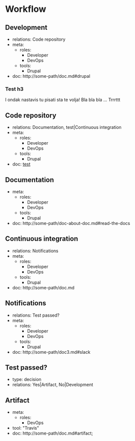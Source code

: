 # Workflow

## Development
- relations: Code repository
- meta:
  - roles:
    - Developer
    - DevOps
  - tools:
    - Drupal
- doc: http://some-path/doc.md#drupal

### Test h3
I ondak nastavis tu pisati sta te volja!
Bla bla bla ... Trrrttt

## Code repository
- relations: Documentation, test|Continuous integration
- meta:
  - roles:
    - Developer
    - DevOps
  - tools:
    - Drupal
- doc: [test](architecture/answer_comment.md)

## Documentation
- meta:
  - roles:
    - Developer
    - DevOps
  - tools:
    - Drupal
- doc: http://some-path/doc-about-doc.md#read-the-docs

## Continuous integration
- relations: Notifications
- meta:
  - roles:
    - Developer
    - DevOps
  - tools:
    - Drupal
- doc: http://some-path/doc.md

## Notifications
- relations: Test passed?
- meta:
  - roles:
    - Developer
    - DevOps
  - tools:
    - Drupal
- doc: http://some-path/doc3.md#slack

## Test passed?
- type: decision
- relations: Yes|Artifact, No|Development

## Artifact
- meta: 
  - roles:
    - DevOps
- tool: "Travis"
- doc: http://some-path/doc.md#artifact;




